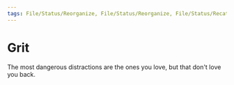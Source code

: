 ```yaml
---
tags: File/Status/Reorganize, File/Status/Reorganize, File/Status/Recategorize, File/Status/Summarize, File/Status/Structuralize
---
```


# Grit










The most dangerous distractions are the ones you love, but that don't love you back.




































